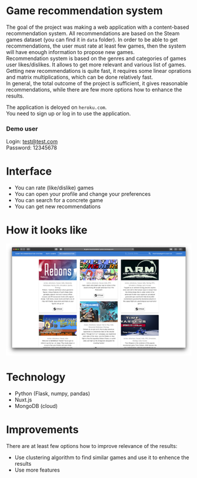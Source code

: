 # Game recommendation system
The goal of the project was making a web application with a content-based recommendation system. All recommendations are based on the Steam games dataset (you can find it in `data` folder). In order to be able to get recommendations, the user must rate at least few games, then the system will have enough information to propose new games.   
Recommendation system is based on the genres and categories of games user likes/dislikes. It allows to get more relevant and 
various list of games. Getting new recommendations is quite fast, it requires some linear oprations and matrix multiplications, which can be done relatively fast.   
In general, the total outcome of the project is sufficient, it gives reasonable recommendations, while there are few more options how to enhance the results.

The application is deloyed on `heroku.com`.   
You need to sign up or log in to use the application.

### Demo user
Login: test@test.com  
Password: 12345678

# Interface
- You can rate (like/dislike) games
- You can open your profile and change your preferences
- You can search for a concrete game
- You can get new recommendations

# How it looks like
![](assets/app.png)

# Technology
- Python (Flask, numpy, pandas)
- Nuxt.js
- MongoDB (cloud)

# Improvements 
There are at least few options how to improve relevance of the results:
- Use clustering algorithm to find similar games and use it to enhence the results
- Use more features
